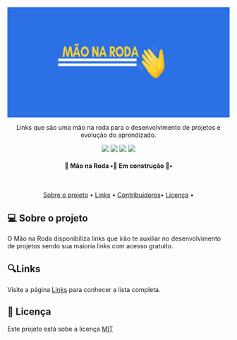<img src="./assets/logo.png" align="center" widht="250" height="250" >

<p align="center"> Links que são uma mão na roda para o desenvolvimento de projetos e evolução do aprendizado.</p>

<p align="center">

<img src="https://img.shields.io/github/stars/IzabellaLoyse/mao-na-roda?color=green&style=for-the-badge">

<img src="https://img.shields.io/github/issues/IzabellaLoyse/mao-na-roda?style=for-the-badge">

<img src="https://img.shields.io/github/forks/IzabellaLoyse/mao-na-roda?color=yellow&style=for-the-badge">

<img src="https://img.shields.io/github/license/IzabellaLoyse/mao-na-roda?color=blue&style=for-the-badge">

</p>

<h4 align="center"> 👋 Mão na Roda  •🚧 Em construção 🚧•</h4>

<br>

<p align="center">
 <a href="#sobre">Sobre o projeto</a> •
 <a href="#links">Links</a> • 
 <a href="#contribuidores">Contribuidores</a>• 
 <a href="#licenca">Licença</a> • 
</p>


<h2 id="sobre">💻  Sobre o projeto</h2>
<p>
  O Mão na Roda disponibiliza links que irão te auxiliar no desenvolvimento de projetos sendo sua maioria links com acesso gratuito.  
</p>


<h2 id="links">🔍Links</h2>
<p>
   Visite a página <a href="https://github.com/IzabellaLoyse/mao-na-roda/blob/main/links.md">Links</a> para conhecer a lista completa.
</p>


<h2 id="licenca" >📝 Licença</h2>
<p>
Este projeto está sobe a licença <a href="https://github.com/IzabellaLoyse/mao-na-roda/blob/main/LICENSE.md">MIT</a>
</p>


